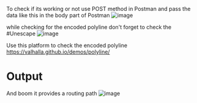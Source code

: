 To check if its working or not use POST method in Postman and pass the data like this in the body part of Postman
![image](https://github.com/kushalrijal7/GraphHopperAPI/assets/64521801/19029446-0ebd-4d1e-b97f-9412aa69c821)

while checking for the encoded polyline don't forget to check the #Unescape
![image](https://github.com/kushalrijal7/GraphHopperAPI/assets/64521801/b9b4843e-5f56-4125-9cf4-71ea391cdcf6)

Use this platform to check the encoded polyline
https://valhalla.github.io/demos/polyline/

# Output
And boom it provides a routing path
![image](https://github.com/kushalrijal7/GraphHopperAPI/assets/64521801/e7e762fd-7549-40a1-af28-ff7facf47688)

